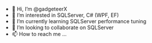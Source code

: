 - 👋 Hi, I’m @gadgeteerX
- 👀 I’m interested in SQLServer, C# (WPF, EF)
- 🌱 I’m currently learning SQLServer performance tuning
- 💞️ I’m looking to collaborate on SQLServer
- 📫 How to reach me ...

<!---
gadgeteerX/gadgeteerX is a ✨ special ✨ repository because its `README.md` (this file) appears on your GitHub profile.
You can click the Preview link to take a look at your changes.
--->
